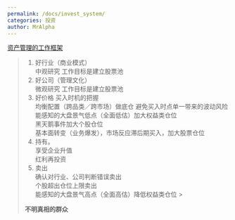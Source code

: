 ```yaml
---
permalink: /docs/invest_system/
categories: 投资
author: MrAlpha
---
```



[资产管理的工作框架](https://xueqiu.com/1955602780/82300443)

> 1. 好行业（商业模式）  
>   中观研究 工作目标是建立股票池
> 2. 好公司（管理文化）  
>   微观研究 工作目标是建立股票池
> 3. 好价格 买入时机的把握  
>  均衡配置（跨品类／跨市场）做底仓 避免买入时点单一带来的波动风险  
>   能感知的大盘景气低点（全面低估）加大权益类仓位  
>   黑天鹅事件加大个股仓位  
>   基本面转变（业务爆发），市场反应滞后期买入，加大股票仓位
> 4. 持有。  
>  享受企业升值  
>  红利再投资
> 5. 卖出  
>   确认对行业、公司判断错误卖出  
>   个股超出仓位上限卖出  
>   能感知的大盘景气高点（全面高估）降低权益类仓位 >
> 
>  **不明真相的群众**

